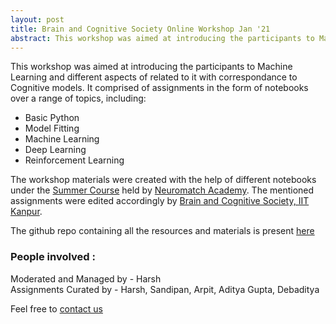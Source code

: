 ```yaml
---
layout: post
title: Brain and Cognitive Society Online Workshop Jan '21
abstract: This workshop was aimed at introducing the participants to Machine Learning and different aspects of related to it with correspondance to Cognitive models.
---
```

This workshop was aimed at introducing the participants to Machine Learning and different aspects of related to it with correspondance to Cognitive models. It comprised of assignments in the form of notebooks over a range of topics, including:
* Basic Python
* Model Fitting
* Machine Learning
* Deep Learning
* Reinforcement Learning

The workshop materials were created with the help of different notebooks under the [Summer Course](https://github.com/NeuromatchAcademy/course-content) held by [Neuromatch Academy](https://neuromatch.io/academy). The mentioned assignments were edited accordingly by [Brain and Cognitive Society, IIT Kanpur](https://bcs-iitk.github.io/).

The github repo containing all the resources and materials is present [here](https://github.com/bcs-iitk/BCS_Workshop_Jan_21)


### People involved :
Moderated and Managed by - Harsh <br>
Assignments Curated by - Harsh, Sandipan, Arpit, Aditya Gupta, Debaditya<br>

Feel free to [contact us](https://bcs-iitk.github.io/people)

